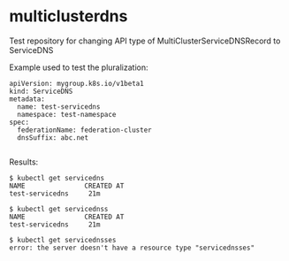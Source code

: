 # multiclusterdns
Test repository for changing API type of MultiClusterServiceDNSRecord to ServiceDNS

Example used to test the pluralization:

```
apiVersion: mygroup.k8s.io/v1beta1
kind: ServiceDNS
metadata:
  name: test-servicedns
  namespace: test-namespace
spec:
  federationName: federation-cluster
  dnsSuffix: abc.net
  
```
Results:

```
$ kubectl get servicedns
NAME               CREATED AT
test-servicedns     21m

$ kubectl get servicednss
NAME               CREATED AT
test-servicedns     21m

$ kubectl get servicednsses
error: the server doesn't have a resource type "servicednsses"


```
